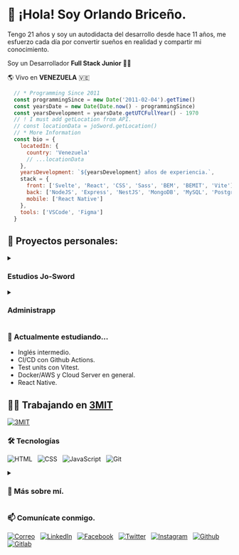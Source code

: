 # 👋 ¡Hola! Soy Orlando Briceño.

Tengo 21 años y soy un autodidacta del desarrollo desde hace 11 años, me esfuerzo cada día por convertir sueños en realidad y compartir mi conocimiento.

Soy un Desarrollador **Full Stack Junior** 👨‍💻

🌎 Vivo en **VENEZUELA** 🇻🇪

```javascript
  // * Programming Since 2011
  const programmingSince = new Date('2011-02-04').getTime()
  const yearsDate = new Date(Date.now() - programmingSince)
  const yearsDevelopment = yearsDate.getUTCFullYear() - 1970
  // ! I must add getLocation from API.
  // const locationData = joSword.getLocation()
  // * More Information
  const bio = {
    locatedIn: {
      country: 'Venezuela'
      // ...locationData
    },
    yearsDevelopment: `${yearsDevelopment} años de experiencia.`,
    stack = {
      front: ['Svelte', 'React', 'CSS', 'Sass', 'BEM', 'BEMIT', 'Vite'],
      back: ['NodeJS', 'Express', 'NestJS', 'MongoDB', 'MySQL', 'PostgreSQL'],
      mobile: ['React Native']
    },
    tools: ['VSCode', 'Figma']
  }
```

## 🔭 Proyectos personales:

<details>
  <summary><h3>Estudios Jo-Sword</h3></summary>
  Éste proyecto se convertirá en la comunidad de la academia de Jo-Sword, donde se podrá acceder a cursos súper completos y económicos para formarse como desarrollador desde las bases.
</details>

<details>
  <summary><h3>Administrapp</h3></summary>
   Es una aplicación multiplataforma de gestión de negocios comerciales e industriales dirigido a los emprendedores venezolanos para reformar la tecnología en el país.
  
  Puedes probar la demo: https://OrlandoBricenoB.github.io/administrapp-demo
</details>

<h3>🌱 Actualmente estudiando...</h3>

- Inglés intermedio.
- CI/CD con Github Actions.
- Test units con Vitest.
- Docker/AWS y Cloud Server en general.
- React Native.

## 👨‍💻 Trabajando en [3MIT](https://3mit.dev)

[![3MIT](https://3mit.dev/static/media/logo.2e7f7030.svg)](https://3mit.dev)

<h3>🛠️ Tecnologías</h3>
  
![HTML](https://img.shields.io/badge/HTML5-282C34?logo=html5&logoColor=E34F26 "HTML") &nbsp;
![CSS](https://img.shields.io/badge/CSS3-282C34?logo=css3&logoColor=1572B6 "CSS") &nbsp;
![JavaScript](https://img.shields.io/badge/JavaScript-282C34?logo=javascript&logoColor=F7DF1E "JavaScript") &nbsp;
![Git](https://img.shields.io/badge/Git-282C34?logo=git&logoColor=F05032 "Git") &nbsp;

<details>  
  <summary><h3>💬 Más sobre mí.</h3></summary>
  
  - Soy cabeza de familia, vivo solo con mi esposa.
  - Me gusta aprender de otras personas.
  - Lo que más me gusta de mi trabajo en 3MIT es que puedo compartir mis conocimientos y aprender con mi equipo mientras nos divertimos desarrollando.
</details>

### 📫 Comunícate conmigo.

[![Correo](https://img.shields.io/badge/Gmail-c71610?style=for-the-badge&logo=gmail&logoColor=white)](mailto://orlando.briceno.blanco@gmail.com "Gmail") &nbsp;
[![LinkedIn](https://img.shields.io/badge/LinkedIn-0077B5?style=for-the-badge&logo=linkedin&logoColor=white)](https://www.linkedin.com/in/orlandobricenob "LinkedIn") &nbsp;
[![Facebook](https://img.shields.io/badge/Facebook-1877F2?style=for-the-badge&logo=facebook&logoColor=white)](https://facebook.com/OrlandoBricenoB "Facebook") &nbsp;
[![Twitter](https://img.shields.io/badge/Twitter-00ACEE?style=for-the-badge&logo=twitter&logoColor=white)](https://twitter.com/OrlandoBricenoB "Twitter") &nbsp;
[![Instagram](https://img.shields.io/badge/Instagram-E4405F?style=for-the-badge&logo=instagram&logoColor=white)](https://www.instagram.com/orlandobricenob/ "Instagram") &nbsp;
[![Github](https://img.shields.io/badge/GitHub-100000?style=for-the-badge&logo=github&logoColor=white)](https://github.com/OrlandoBricenoB "Github") &nbsp;
[![Gitlab](https://img.shields.io/badge/Gitlab-292961?style=for-the-badge&logo=gitlab&logoColor=white)](https://gitlab.com/orlandobriceno "Gitlab") &nbsp;
